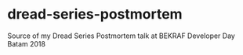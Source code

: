 # dread-series-postmortem
Source of my Dread Series Postmortem talk at BEKRAF Developer Day Batam 2018
